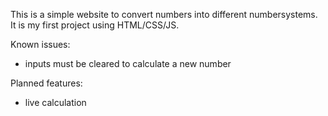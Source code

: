 This is a simple website to convert numbers into different numbersystems. It is my first project using HTML/CSS/JS.

Known issues:
- inputs must be cleared to calculate a new number

Planned features:
- live calculation
